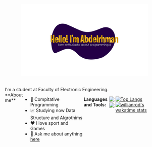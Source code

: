 <p align="center"><a href="https://anuraghazra.github.io"><img width="80%" src="./imgs/background.png" /></a></p>

<br />
I'm a student at Faculty of Electronic Engineering.
<div style="display:flex;">
**About me**

- 💼 Compitative Programming 
- 📈 Studying now Data Structure and Algrothims
- ❤️ I love sport and Games
- 💬  Ask me about anything [here](https://www.linkedin.com/in/sersawy/)

**Languages and Tools:**  
 
  

  <code><img height="20" src="https://cdn-icons-png.flaticon.com/512/6132/6132222.png"></code>
  <code><img height="20" src="https://cdn-icons-png.flaticon.com/512/226/226777.png"></code>

[![Top Langs](https://github-readme-stats.vercel.app/api/top-langs/?username=abdelrhmansersawy&layout=compact)](https://github.com/abdelrhmansersawy/github-readme-stats)
[![willianrod's wakatime stats](https://github-readme-stats.vercel.app/api/wakatime?username=sersawy)](https://github.com/anuraghazra/github-readme-stats)
